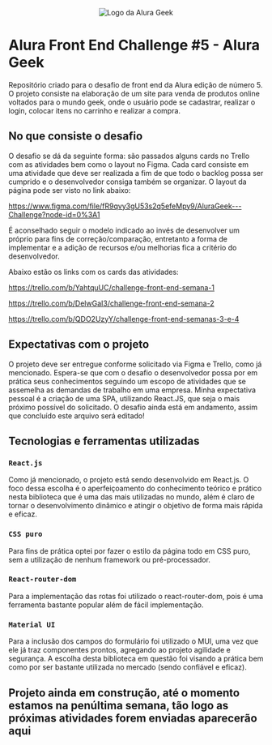 <p align="center">
<img src="https://user-images.githubusercontent.com/78604613/193334745-a0523979-c40e-45c2-b008-7d6f6c7c7b91.png" alt="Logo da Alura Geek" />
</p>

# Alura Front End Challenge #5 - Alura Geek

Repositório criado para o desafio de front end da Alura edição de número 5. O projeto consiste na elaboração de um site para venda de produtos online voltados para o mundo geek, onde o usuário pode se cadastrar, realizar o login, colocar itens no carrinho e realizar a compra.


## No que consiste o desafio

O desafio se dá da seguinte forma: são passados alguns cards no Trello com as atividades bem como o layout no Figma. Cada card consiste em uma atividade que deve ser realizada a fim de que todo o backlog possa ser cumprido e o desenvolvedor consiga também se organizar. O layout da página pode ser visto no link abaixo:

https://www.figma.com/file/fR9qvy3gU53s2q5efeMpy9/AluraGeek---Challenge?node-id=0%3A1

É aconselhado seguir o modelo indicado ao invés de desenvolver um próprio para fins de correção/comparação, entretanto a forma de implementar e a adição de recursos e/ou melhorias fica a critério do desenvolvedor.

Abaixo estão os links com os cards das atividades:

https://trello.com/b/YahtquUC/challenge-front-end-semana-1

https://trello.com/b/DelwGaI3/challenge-front-end-semana-2

https://trello.com/b/QDO2UzyY/challenge-front-end-semanas-3-e-4


## Expectativas com o projeto

O projeto deve ser entregue conforme solicitado via Figma e Trello, como já mencionado. Espera-se que com o desafio o desenvolvedor possa por em prática seus conhecimentos seguindo um escopo de atividades que se assemelha as demandas de trabalho em uma empresa. Minha expectativa pessoal é a criação de uma SPA, utilizando React.JS, que seja o mais próximo possível do solicitado. O desafio ainda está em andamento, assim que concluído este arquivo será editado!


## Tecnologias e ferramentas utilizadas
### `React.js`
Como já mencionado, o projeto está sendo desenvolvido em React.js. O foco dessa escolha é o aperfeiçoamento do conhecimento teórico e prático nesta biblioteca que é uma das mais utilizadas no mundo, além é claro de tornar o desenvolvimento dinâmico e atingir o objetivo de forma mais rápida e eficaz.

### `CSS puro`
Para fins de prática optei por fazer o estilo da página todo em CSS puro, sem a utilização de nenhum framework ou pré-processador.

### `React-router-dom`
Para a implementação das rotas foi utilizado o react-router-dom, pois é uma ferramenta bastante popular além de fácil implementação.

### `Material UI`
Para a inclusão dos campos do formulário foi utilizado o MUI, uma vez que ele já traz componentes prontos, agregando ao projeto agilidade e segurança. A escolha desta biblioteca em questão foi visando a prática bem como por ser bastante utilizada no mercado (sendo confiável e eficaz).

## Projeto ainda em construção, até o momento estamos na penúltima semana, tão logo as próximas atividades forem enviadas aparecerão aqui

